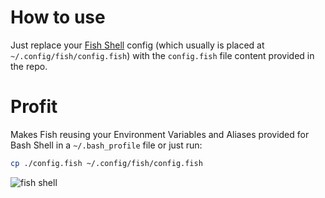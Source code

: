 # How to use

Just replace your [Fish Shell](http://fishshell.com/) config
(which usually is placed at `~/.config/fish/config.fish`)
with the `config.fish` file content provided in the repo.
 
# Profit
Makes Fish reusing your Environment Variables and Aliases provided for Bash Shell in a `~/.bash_profile` file
or just run:

```bash
cp ./config.fish ~/.config/fish/config.fish
```

![fish shell](http://i.imgur.com/tpKp0kv.png)